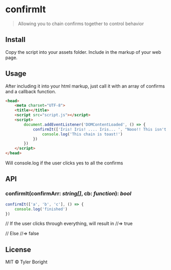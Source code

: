 # confirmIt
> Allowing you to chain confirms together to control behavior

## Install
Copy the script into your assets folder.  Include in the markup of your web page.

## Usage
After including it into your html markup, just call it with an array of confirms and a callback function.
```html
<head>
	<meta charset="UTF-8">
	<title></title>
	<script src="script.js"></script>
	<script>
		document.addEventListener('DOMContentLoaded', () => {
			confirmIt(['Iris! Iris! .... Iris... ', "Nooo!! This isn't happening!", "There's no reason for me to go on!", 'What... What am I fighting for?! '], () => {
				console.log('This chain is toast!')
			})
		})
	</script>
</head>
```

Will console.log if the user clicks yes to all the confirms

## API

### confirmIt(confirmArr: *string[]*, cb: *function*): *bool*
```js
confirmIt(['a', 'b', 'c'], () => {
	console.log('finished')
})
```
// If the user clicks through everything, will result in
//=> true

// Else
//=> false

## License

MIT © Tyler Boright
